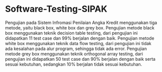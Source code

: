 # Software-Testing-SIPAK
Pengujian pada Sistem Infromasi Penilaian Angka Kredit menggunakan tiga metode, yaitu black box, white box dan grey box.  Pengujian metode black box menggunakan teknik decision table testing, dari pengujian ini didapatkan 11 test case dan 99% berjalan dengan baik. Pengujian metode white box menggunakan teknik data flow testing, dari pengujian ini tidak ada kesalahan pada alur program, sehingga tidak ada error. Pengujian metode grey box menggunakan teknik orthogonal array testing, dari pengujian ini didapatkan 50 test case dan 90% berjalan dengan baik serta sesuai kebutuhan, sedangkan 10% berjalan tidak sesuai kebutuhan.
